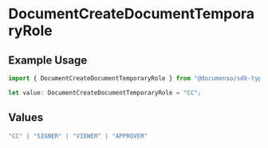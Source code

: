 # DocumentCreateDocumentTemporaryRole

## Example Usage

```typescript
import { DocumentCreateDocumentTemporaryRole } from "@documenso/sdk-typescript/models/operations";

let value: DocumentCreateDocumentTemporaryRole = "CC";
```

## Values

```typescript
"CC" | "SIGNER" | "VIEWER" | "APPROVER"
```